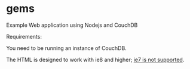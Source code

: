 gems
====

Example Web application using Nodejs and CouchDB

Requirements:

You need to be running an instance of CouchDB.

The HTML is designed to work with ie8 and higher; [ie7 is not supported](http://theie7countdown.com/).

